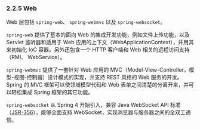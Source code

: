 ### 2.2.5 Web

Web 层包括 `spring-web`、 `spring-webmvc` 以及 `spring-websocket`。

`spring-web` 提供了基本的面向 Web 的集成开发功能，例如文件上传功能，以及 Servlet 监听器和适用于 Web 应用的上下文（WebApplicationContext），并用其来初始化 IoC 容器。另外还包含一个 HTTP 客户端和 Web 相关的远程访问支持（RMI、 WebService）。

`spring-webmvc` 提供了一套针对 Web 应用的 MVC（Model-View-Controller，模型-视图-控制器）设计模式的实现，并支持 REST 风格的 Web 服务的开发。Spring 的 MVC 框架可以使领域模型代码和 Web 表单之间清楚的分离开来，并可以轻松集成 Spring 框架的其它功能。

`spring-websocket` 从 Spring 4 开始引入，兼容 Java WebSocket API 标准（[JSR-356](https://jcp.org/en/jsr/detail?id=356)），能够全面支持 WebSocket，实现浏览器与服务器之间的全双工通信。